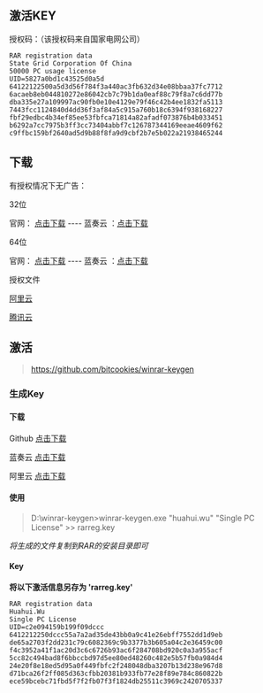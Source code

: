 ## 激活KEY
授权码：（该授权码来自国家电网公司）

```
RAR registration data
State Grid Corporation Of China
50000 PC usage license
UID=5827a0bd1c43525d0a5d
64122122500a5d3d56f784f3a440ac3fb632d34e08bbaa37fc7712
6acaeb8eb044810272e86042cb7c79b1da0eaf88c79f8a7c6dd77b
dba335e27a109997ac90fb0e10e4129e79f46c42b4ee1832fa5113
7443fcc1124840d4dd36f3af84a5c915a760b18c6394f938168227
fbf29edbc4b34ef85ee53fbfca71814a82afadf073876b4b033451
b6292a7cc7975b3ff3cc73404abbf7c126787344169eeae4609f62
c9ffbc159bf2640ad5d9b88f8fa9d9cbf2b7e5b022a21938465244
```

## 下载

有授权情况下无广告：

32位

官网： [点击下载](https://www.win-rar.com/fileadmin/winrar-versions/sc20181016/wrr/wrar561sc.exe) ---- 蓝奏云 ：[点击下载](https://www.lanzous.com/i31m19g)

64位

官网： [点击下载](https://www.win-rar.com/fileadmin/winrar-versions/sc20181016/wrr/winrar-x64-561sc.exe) ---- 蓝奏云 ：[点击下载](https://www.lanzous.com/i31m18f)


授权文件

[阿里云](http://yu-dev.oss-cn-hangzhou.aliyuncs.com/soft/rar/rarreg.key)

[腾讯云](https://cos-1251506627.cos.ap-shanghai.myqcloud.com/soft/rar/rarreg.key)


## 激活

> https://github.com/bitcookies/winrar-keygen

### 生成Key

#### 下载
Github [点击下载](https://github.com/bitcookies/winrar-keygen/releases/download/v1.0/winrar-keygen_x64.exe)

蓝奏云 [点击下载](https://www.lanzous.com/i31jz3g)

阿里云 [点击下载](http://yu-dev.oss-cn-hangzhou.aliyuncs.com/soft/rar/winrar-keygen_x64.exe)

#### 使用
> D:\winrar-keygen>winrar-keygen.exe "huahui.wu" "Single PC License" >> rarreg.key

*将生成的文件复制到RAR的安装目录即可*

#### Key


**将以下激活信息另存为 'rarreg.key'**
```
RAR registration data
Huahui.Wu
Single PC License
UID=c2e094159b199f09dccc
6412212250dccc55a7a2ad35de43bb0a9c41e26ebff7552dd1d9eb
de65a2703f2dd231c79c6082369c9b3377b3b605a04c2e36459c00
f4c3952a41f1ac20d3c6c6726b93ac6f284708bd920c0a3a955acf
5cc82c494bad8f6bbccbd97d5ee80ed48260c482e5b57fb0a984d4
24e20f8e18ed5d95a0f449fbfc2f248048dba3207b13d238e967d8
d71bca26f2ff085d363cfbb20381b933fb77e28f89e784c860822b
ece59bcebc71fbd5f7f2fb07f3f1824db25511c3969c2420705337
```
